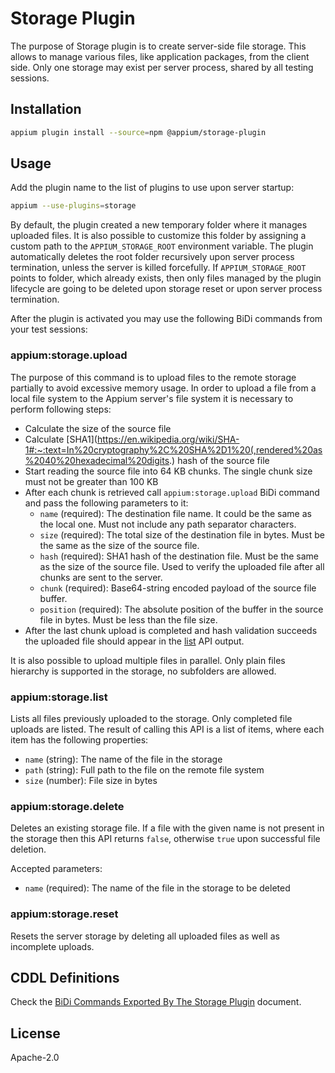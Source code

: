 # Storage Plugin

The purpose of Storage plugin is to create server-side file storage.
This allows to manage various files, like application packages,
from the client side. Only one storage may exist per server process,
shared by all testing sessions.

## Installation

```bash
appium plugin install --source=npm @appium/storage-plugin
```

## Usage

Add the plugin name to the list of plugins to use upon server startup:

```bash
appium --use-plugins=storage
```

By default, the plugin created a new temporary folder where it manages uploaded files.
It is also possible to customize this folder by assigning a custom path to the
`APPIUM_STORAGE_ROOT` environment variable. The plugin automatically deletes the
root folder recursively upon server process termination, unless the server is
killed forcefully. If `APPIUM_STORAGE_ROOT` points to folder, which already exists,
then only files managed by the plugin lifecycle are going to be deleted upon storage
reset or upon server process termination.

After the plugin is activated you may use the following BiDi commands from your test sessions:

### appium:storage.upload

The purpose of this command is to upload files to the remote storage partially
to avoid excessive memory usage. In order to upload a file from a local file system
to the Appium server's file system it is necessary to perform following steps:

- Calculate the size of the source file
- Calculate [SHA1](https://en.wikipedia.org/wiki/SHA-1#:~:text=In%20cryptography%2C%20SHA%2D1%20(,rendered%20as%2040%20hexadecimal%20digits.) hash of the source file
- Start reading the source file into 64 KB chunks. The single chunk size must not be greater than 100 KB
- After each chunk is retrieved call `appium:storage.upload` BiDi command and pass
  the following parameters to it:
  - `name` (required): The destination file name. It could be the same as the local one. Must not include any path separator characters.
  - `size` (required): The total size of the destination file in bytes. Must be the same as the size of the source file.
  - `hash` (required): SHA1 hash of the destination file. Must be the same as the size of the source file. Used to verify the uploaded file after all chunks are sent to the server.
  - `chunk` (required): Base64-string encoded payload of the source file buffer.
  - `position` (required): The absolute position of the buffer in the source file in bytes. Must be less than the file size.
- After the last chunk upload is completed and hash validation succeeds the uploaded file should
  appear in the [list](#appiumstoragelist) API output.

It is also possible to upload multiple files in parallel.
Only plain files hierarchy is supported in the storage, no subfolders are allowed.

### appium:storage.list

Lists all files previously uploaded to the storage. Only completed file uploads are listed.
The result of calling this API is a list of items, where each item has the following properties:

- `name` (string): The name of the file in the storage
- `path` (string): Full path to the file on the remote file system
- `size` (number): File size in bytes

### appium:storage.delete

Deletes an existing storage file. If a file with the given name is not present in the storage
then this API returns `false`, otherwise `true` upon successful file deletion.

Accepted parameters:

- `name` (required): The name of the file in the storage to be deleted

### appium:storage.reset

Resets the server storage by deleting all uploaded files as well as incomplete uploads.

## CDDL Definitions

Check the [BiDi Commands Exported By The Storage Plugin](./docs/bidi.md) document.

## License

Apache-2.0
